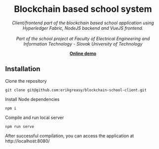 <h1 align="center">
Blockchain based school system
</h1>
<p align="center">
  <i>Client/frontend part of the blockchain based school application using Hyperledger Fabric, NodeJS backend and VueJS frontend. 
  <br><br>
  Part of the school project at Faculty of Electrical Engineering and Information Technology - Slovak University of Technology</i>
</p>
<p align="center">
  <a href="https://ais.greasydesign.sk"><strong>Online demo</strong></a>
  <br>
</p>

## Installation
Clone the repository
```
git clone git@github.com:erikgreasy/blockchain-school-client.git
```

Install Node dependencies
```
npm i
```

Compile and run local server
```
npm run serve
```

After successful compilation, you can access the application at http://localhost:8080/
